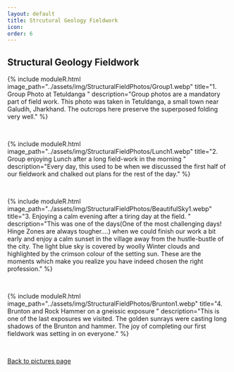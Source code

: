 ```yaml
---
layout: default
title: Strcutural Geology Fieldwork
icon: 
order: 6
---
```


<link rel="stylesheet" href="../academicons-1.9.4/css/academicons.css"/>
<link rel="stylesheet" href="../assets/css/tempCSS.css"/>
<script src="https://kit.fontawesome.com/f3d052e4c8.js" crossorigin="anonymous"></script>


## Structural Geology Fieldwork
{% include moduleR.html image_path="../assets/img/StructuralFieldPhotos/Group1.webp" title="1. Group Photo at Tetuldanga
" description="Group photos are a mandatory part of field work. This photo was taken in Tetuldanga, a small town near Galudih, Jharkhand. The outcrops here preserve the superposed folding very well." %}

<br/>

{% include moduleR.html image_path="../assets/img/StructuralFieldPhotos/Lunch1.webp" title="2. Group enjoying Lunch after a long field-work in the morning
" description="Every day, this used to be when we discussed the first half of our fieldwork and chalked out plans for the rest of the day." %}

<br/>

{% include moduleR.html image_path="../assets/img/StructuralFieldPhotos/BeautifulSky1.webp" title="3. Enjoying a calm evening after a tiring day at the field.
" description="This was one of the days(One of the most challenging days! Hinge Zones are always tougher....) when we could finish our work a bit early and enjoy a calm sunset in the village away from the hustle-bustle of the city. The light blue sky is covered by woolly Winter clouds and highlighted by the crimson colour of the setting sun. These are the moments which make you realize you have indeed chosen the right profession." %}

<br/>

{% include moduleR.html image_path="../assets/img/StructuralFieldPhotos/Brunton1.webp" title="4. Brunton and Rock Hammer on a gneissic exposure
" description="This is one of the last exposures we visited. The golden sunrays were casting long shadows of the Brunton and hammer. The joy of completing our first fieldwork was setting in on everyone." %}

<br/>

<div class="botton-with-arrow-back"> 
      <p><a href="pictures/index.html"><i class="fas fa-square-caret-left"></i> Back to pictures page</a></p>
</div> 